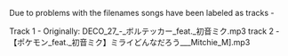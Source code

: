 Due to problems with the filenames songs have been labeled as tracks - 

Track 1 - Originally: DECO_27_-_ボルテッカー_feat._初音ミク.mp3
track 2 - 【ポケモン_feat._初音ミク】ミライどんなだろう___Mitchie_M].mp3
